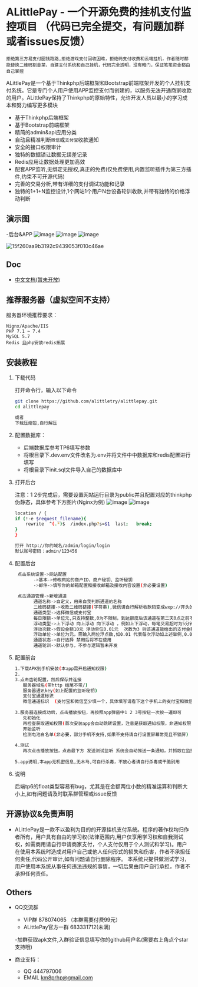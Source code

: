 
# ALittlePay - 一个开源免费的挂机支付监控项目 （代码已完全提交，有问题加群或者issues反馈）
```
拒绝第三方易支付圈钱跑路,拒绝游戏支付回收困难，拒绝码支付收费和云端挂机，作者随时都能替换二维码割韭菜，自建支付系统和自己挂机，代码完全透明，没有暗门，保证笔笔资金都由自己掌控
```

ALittlePay是一个基于Thinkphp后端框架和Bootstrap前端框架开发的个人挂机支付系统。它是专门个人用户使用APP监控支付而创建的，以服务无法开通商家收款的用户。ALittlePay保持了Thinkphp的原始特性，允许开发人员以最小的学习成本和努力编写更多模块
          
- 基于Thinkphp后端框架
- 基于Bootstrap前端框架
- 精简的admin&api应用分类
- 自动且精准判断`微信`或`支付宝`收款通知
- 安全的接口权限审计
- 独特的数据锁让数据无误差记录
- Redis应用让数据处理更加高效
- 配套APP监听,无绑定无授权,真正的免费(仅免费使用,内置监听插件为第三方插件,约束不可开源代码)
- 完善的交易分析,带有详细的支付调试功能和记录
- 独特的1+1+N监控设计,1个网站1个用户N台设备轮训收款,并带有独特的价格浮动判断
## 演示图
-后台&APP
![image](https://user-images.githubusercontent.com/110278132/182033038-dc185fe5-02c2-490d-8786-33580da2f0b8.png)
![image](https://user-images.githubusercontent.com/110278132/182033076-c45f0159-ec81-475e-95df-0c777b42f9d2.png)
![image](https://user-images.githubusercontent.com/110278132/182033101-2a0be17d-b606-4f40-bfce-8803e3f8c0db.png)

![15f260aa9b3192c9439053f010c46ae](https://user-images.githubusercontent.com/110278132/182033138-1a69858d-be10-4e63-a271-f1d2da06bdc4.jpg)

## Doc 
- [中文文档(暂未开放)](https://github.com/alittletry/alittlepay)

## 推荐服务器（虚拟空间不支持）
服务器环境推荐要求：

```
Nignx/Apache/IIS
PHP 7.1 ~ 7.4
MySQL 5.7
Redis 且php安装redis拓展
```
## 安装教程

1. 下载代码

    打开命令行，输入以下命令
    ```bash
    git clone https://github.com/alittletry/alittlepay.git
    cd alittlepay
    
    或者
    下载压缩包,自行解压
    ```
    
2. 配置数据库：
    * 后端数据库参考TP6填写参数
    * 将根目录下.dev.env文件改名为.env并将文件中中数据库和redis配置进行填写
    * 将根目录下init.sql文件导入自己的数据库中


3. 打开后台

    注意：1 2步完成后，需要设置网站运行目录为public并且配置对应的thinkphp伪静态，具体参考下方图片(Nginx为例)
    ![image](https://user-images.githubusercontent.com/110278132/182032968-9fb9e7b9-67c6-4952-9bd7-3687d19b4cbd.png)
    ![image](https://user-images.githubusercontent.com/110278132/182032974-acba2e47-c4a9-496d-ac6e-dbb4a2e6d325.png)
    ```bash
    location / {
	if (!-e $request_filename){
		rewrite  ^(.*)$  /index.php?s=$1  last;   break;
	}
    }
    ```
    ```bash
    打开 http://你的域名/admin/login/login
    默认账号密码：admin/123456
    ```
    
4. 配置后台
   ```bash
    点击系统设置->网站配置  
          ->基本->修改网站的商户ID、商户秘钥、监听秘钥
          ->邮件->填写你的邮箱配置和接收邮箱及接收内容设置(非必要设置)
          
    点击通道管理->新增通道
          通道名称->自定义，用来自我判断通道的名称
          二维码链接->收款二维码链接(字符串),微信请自行解析收款码变成wxp://开头的字符串，支付宝请输入userid(登录支付宝PC网站,在个人中心邮件网页查看源代码中搜索userid即可找到)
          通道类型->选择微信或支付宝
          每日限额->单位元,只支持整数,0为不限制，到达额度后该通道在第二天0点之前不会再生成支付
          浮动类型->上下浮动 向上浮动 向下浮动 ，例如上下浮动，每笔交易超时为5分钟,当5分钟内同时有3个人获取该通道相同金额10元，则系统会自动分配为10.00 10.01 9.99这样上下浮动
          浮动次数->假设金额10元 浮动单位0.01元  次数为3 则该通道能给出的支付金额为 9.97 9.98 9.99  10  10.01 10.02 10.03  上下浮动3次
          浮动单位->单位为元，需输入两位浮点数,如0.01 代表每次浮动如上述举例,0.03则为 10.00 10.03 9.97
          通道状态->自行选择 禁用后将不在使用
          通道轮训->默认参与，不参与逻辑暂未开发
    ```      
5. 配置前台
     ```bash
    1.下载APK到手机安装(本app需开启通知权限)
    2.
    3.点击齿轮配置，然后保存并连接
        服务器域名(带http 结尾不带/)
        服务器通讯key(如上配置的监听秘钥)
        支付宝通道标识
        微信通道标识  (支付宝和微信至少填一个，具体填写请看下这个手机上的支付宝和微信对应自己添加的支付通道所生成的通道标识 如 10003)
        
    3.服务器连接成功后，点击播放按钮，再按照app弹窗中1 2 3号按钮一次按一遍即可
        先初始化
        再检查获取通知权限(首次安装app会自动跳转设置，注意是获取通知权限，非通知权限)
        开始监听
        检测电池白名单(非必要，部分手机不支持,如果不支持请自行设置屏幕常亮且不锁屏)
        
    4.测试
        再次点击播放按钮，点击最下方 发送测试监听 系统会自动推送一条通知，并抓取在监控日志中
        
    5.app说明,本app无机密信息,无木马,可自行杀毒，不放心者请自行杀毒或干脆别用
   ```      
6. 说明
   
   后端tp6的float类型容易有bug，尤其是在金额两位小数的精准运算和判断大小上,如有问题请及时联系群管理或issue反馈

## 开源协议&免责声明 
- ALittlePay是一款不以盈利为目的的开源挂机支付系统。程序的著作权均归作者所有，用户具有自由的学习权(法律范围内,用户仅享用学习权和自我测试权，如需商用请自行申请商家支付，个人支付仅用于个人测试和学习)。用户在使用本系统时造成对用户自己或他人任何形式的损失和伤害，作者不承担任何责任,代码公开审计,如有问题请自行删除程序。 本系统只提供做测试学习，用户使用本系统从事任何违法违规的事情，一切后果由用户自行承担，作者不承担任何责任。

## Others 
- QQ交流群
    - VIP群 878074065 （本群需要付费99元）
    - ALittlePay官方一群 683331712(未满)
    
    -加群获取apk文件,入群验证信息填写你的github用户名(需要右上角点个star支持哦)
    
- 商业支持：
    - QQ 444797006
    - EMAIL km8prhp@gmail.com

